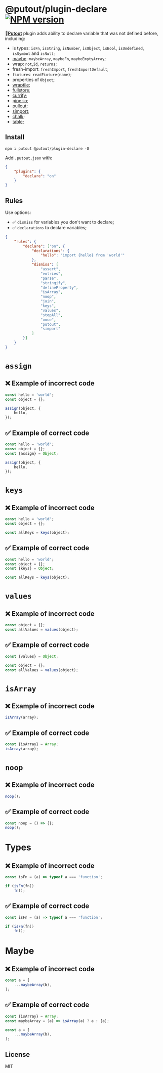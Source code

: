# @putout/plugin-declare [![NPM version][NPMIMGURL]][NPMURL]

[NPMIMGURL]: https://img.shields.io/npm/v/@putout/plugin-declare.svg?style=flat&longCache=true
[NPMURL]: https://npmjs.org/package/@putout/plugin-declare "npm"

🐊[**Putout**](https://github.com/coderaiser/putout) plugin adds ability to declare variable that was not defined before, including:

- is types: `isFn`, `isString`, `isNumber`, `isObject`, `isBool`, `isUndefined`, `isSymbol` and `isNull`;
- [maybe](https://github.com/coderaiser/putout/tree/master/packages/plugin-maybe#readme): `maybeArray`, `maybeFn`, `maybeEmptyArray`;
- wrap: `not`,`id`, `returns`;
- fresh-import: `freshImport`, `freshImportDefault`;
- `fixtures`: `readFixture(name)`;
- properties of `Object`;
- [wraptile](https://github.com/coderaiser/wraptile);
- [fullstore](https://github.com/coderaiser/fullstore);
- [currify](https://github.com/coderaiser/currify);
- [pipe-io](https://github.com/coderaiser/pipe-io);
- [pullout](https://github.com/coderaiser/pullout);
- [simport](https://github.com/coderaiser/simport);
- [chalk](https://www.npmjs.com/package/chalk);
- [table](https://www.npmjs.com/package/table);

## Install

```
npm i putout @putout/plugin-declare -D
```

Add `.putout.json` with:

```json
{
    "plugins": {
        "declare": "on"
    }
}
```

## Rules

Use options:

- ✅ `dismiss` for variables you don't want to declare;
- ✅ `declarations` to declare variables;

```json
{
    "rules": {
        "declare": ["on", {
            "declarations": {
                "hello": "import {hello} from 'world'"
            },
            "dismiss": [
                "assert",
                "entries",
                "parse",
                "stringify",
                "defineProperty",
                "isArray",
                "noop",
                "join",
                "keys",
                "values",
                "stopAll",
                "once",
                "putout",
                "simport"
            ]
        }]
    }
}
```

# `assign`

## ❌ Example of incorrect code

```js
const hello = 'world';
const object = {};

assign(object, {
    hello,
});
```

## ✅ Example of correct code

```js
const hello = 'world';
const object = {};
const {assign} = Object;

assign(object, {
    hello,
});
```

# `keys`

## ❌ Example of incorrect code

```js
const hello = 'world';
const object = {};

const allKeys = keys(object);
```

## ✅ Example of correct code

```js
const hello = 'world';
const object = {};
const {keys} = Object;

const allKeys = keys(object);
```

# `values`

## ❌ Example of incorrect code

```js
const object = {};
const allValues = values(object);
```

## ✅ Example of correct code

```js
const {values} = Object;

const object = {};
const allValues = values(object);
```

# `isArray`

## ❌ Example of incorrect code

```js
isArray(array);
```

## ✅ Example of correct code

```js
const {isArray} = Array;
isArray(array);
```

# `noop`

## ❌ Example of incorrect code

```js
noop();
```

## ✅ Example of correct code

```js
const noop = () => {};
noop();
```

# Types

## ❌ Example of incorrect code

```js
const isFn = (a) => typeof a === 'function';

if (isFn(fn))
    fn();
```

## ✅ Example of correct code

```js
const isFn = (a) => typeof a === 'function';

if (isFn(fn))
    fn();
```

# Maybe

## ❌ Example of incorrect code

```js
const a = [
    ...maybeArray(b),
];
```

## ✅ Example of correct code

```js
const {isArray} = Array;
const maybeArray = (a) => isArray(a) ? a : [a];

const a = [
    ...maybeArray(b),
];
```

## License

MIT
